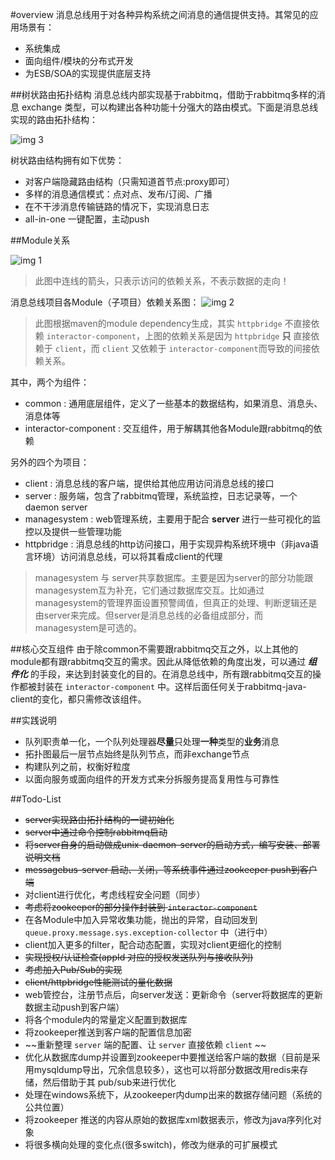#overview
消息总线用于对各种异构系统之间消息的通信提供支持。其常见的应用场景有：

* 系统集成
* 面向组件/模块的分布式开发
* 为ESB/SOA的实现提供底层支持

##树状路由拓扑结构
消息总线内部实现基于rabbitmq，借助于rabbitmq多样的消息 exchange 类型，可以构建出各种功能十分强大的路由模式。下面是消息总线实现的路由拓扑结构：

![img 3][3]

树状路由结构拥有如下优势：

* 对客户端隐藏路由结构（只需知道首节点:proxy即可）
* 多样的消息通信模式：点对点、发布/订阅、广播
* 在不干涉消息传输链路的情况下，实现消息日志
* all-in-one 一键配置，主动push

##Module关系

![img 1][1]

> 此图中连线的箭头，只表示访问的依赖关系，不表示数据的走向！

消息总线项目各Module（子项目）依赖关系图：
![img 2][2]

> 此图根据maven的module dependency生成，其实 `httpbridge` 不直接依赖 `interactor-component`，上图的依赖关系是因为 `httpbridge` **只** 直接依赖于 `client`，而 `client` 又依赖于 `interactor-component`而导致的间接依赖关系。

其中，两个为组件：

* common : 通用底层组件，定义了一些基本的数据结构，如果消息、消息头、消息体等
* interactor-component : 交互组件，用于解耦其他各Module跟rabbitmq的依赖

另外的四个为项目：

- client : 消息总线的客户端，提供给其他应用访问消息总线的接口
- server : 服务端，包含了rabbitmq管理，系统监控，日志记录等，一个daemon server
- managesystem : web管理系统，主要用于配合 **server** 进行一些可视化的监控以及提供一些管理功能
- httpbridge : 消息总线的http访问接口，用于实现异构系统环境中（非java语言环境）访问消息总线，可以将其看成client的代理

> managesystem 与 server共享数据库。主要是因为server的部分功能跟managesystem互为补充，它们通过数据库交互。比如通过managesystem的管理界面设置预警阈值，但真正的处理、判断逻辑还是由server来完成。但server是消息总线的必备组成部分，而managesystem是可选的。

##核心交互组件
由于除common不需要跟rabbitmq交互之外，以上其他的module都有跟rabbitmq交互的需求。因此从降低依赖的角度出发，可以通过 ***组件化*** 的手段，来达到封装变化的目的。在消息总线中，所有跟rabbitmq交互的操作都被封装在 `interactor-component` 中。这样后面任何关于rabbitmq-java-client的变化，都只需修改该组件。


##实践说明
* 队列职责单一化，一个队列处理器**尽量**只处理**一种**类型的**业务**消息
* 拓扑图最后一层节点始终是队列节点，而非exchange节点
* 构建队列之前，权衡好粒度
* 以面向服务或面向组件的开发方式来分拆服务提高复用性与可靠性

##Todo-List
* ~~server实现路由拓扑结构的一键初始化~~
* ~~server中通过命令控制rabbitmq启动~~
* ~~将server自身的启动做成unix-daemon-server的启动方式，编写安装、部署说明文档~~
* ~~messagebus-server 启动、关闭，等系统事件通过zookeeper push到客户端~~
* 对client进行优化，考虑线程安全问题（同步）
* ~~考虑将zookeeper的部分操作封装到 `interactor-component`~~
* 在各Module中加入异常收集功能，抛出的异常，自动回发到 `queue.proxy.message.sys.exception-collector` 中（进行中）
* client加入更多的filter，配合动态配置，实现对client更细化的控制
* ~~实现授权/认证检查(appId 对应的授权发送队列与接收队列)~~
* ~~考虑加入Pub/Sub的实现~~
* ~~client/httpbridge性能测试的量化数据~~
* web管控台，注册节点后，向server发送：更新命令（server将数据库的更新数据主动push到客户端）
* 将各个module内的常量定义配置到数据库
* 将zookeeper推送到客户端的配置信息加密
* ~~重新整理 `server` 端的配置、让 `server` 直接依赖 `client` ~~
* 优化从数据库dump并设置到zookeeper中要推送给客户端的数据（目前是采用mysqldump导出，冗余信息较多），这也可以将部分数据改用redis来存储，然后借助于其 pub/sub来进行优化
* 处理在windows系统下，从zookeeper内dump出来的数据存储问题（系统的公共位置）
* 将zookeeper 推送的内容从原始的数据库xml数据表示，修改为java序列化对象
* 将很多横向处理的变化点(很多switch)，修改为继承的可扩展模式



[1]:https://raw.githubusercontent.com/yanghua/messagebus/master/screenshots/overview/architecture.png
[2]:https://raw.githubusercontent.com/yanghua/messagebus/master/screenshots/overview/module-dependency.png
[3]:https://raw.githubusercontent.com/yanghua/messagebus/master/screenshots/overview/router-topology.png